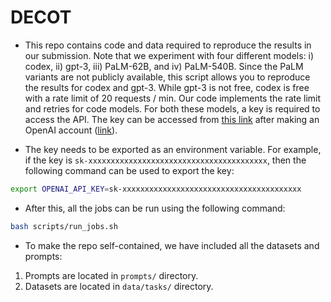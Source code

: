 # DECOT

- This repo contains code and data required to reproduce the results in our submission. Note that we experiment with four different models: i) codex, ii) gpt-3, iii) PaLM-62B, and iv) PaLM-540B. Since the PaLM variants are not publicly available, this script allows you to reproduce the results for codex and gpt-3. While gpt-3 is not free, codex is free with a rate limit of 20 requests / min. Our code implements the rate limit and retries for code models. For both these models, a key is required to access the API. The key can be accessed from [this link](https://beta.openai.com/account/api-keys) after making an OpenAI account ([link](https://openai.com/join/)).

- The key needs to be exported as an environment variable. For example, if the key is `sk-xxxxxxxxxxxxxxxxxxxxxxxxxxxxxxxxxxxxxxxx`, then the following command can be used to export the key:


```bash
export OPENAI_API_KEY=sk-xxxxxxxxxxxxxxxxxxxxxxxxxxxxxxxxxxxxxxxx
```

- After this, all the jobs can be run using the following command:

```bash
bash scripts/run_jobs.sh
```

- To make the repo self-contained, we have included all the datasets and prompts:

1. Prompts are located in `prompts/` directory.
2. Datasets are located in `data/tasks/` directory.